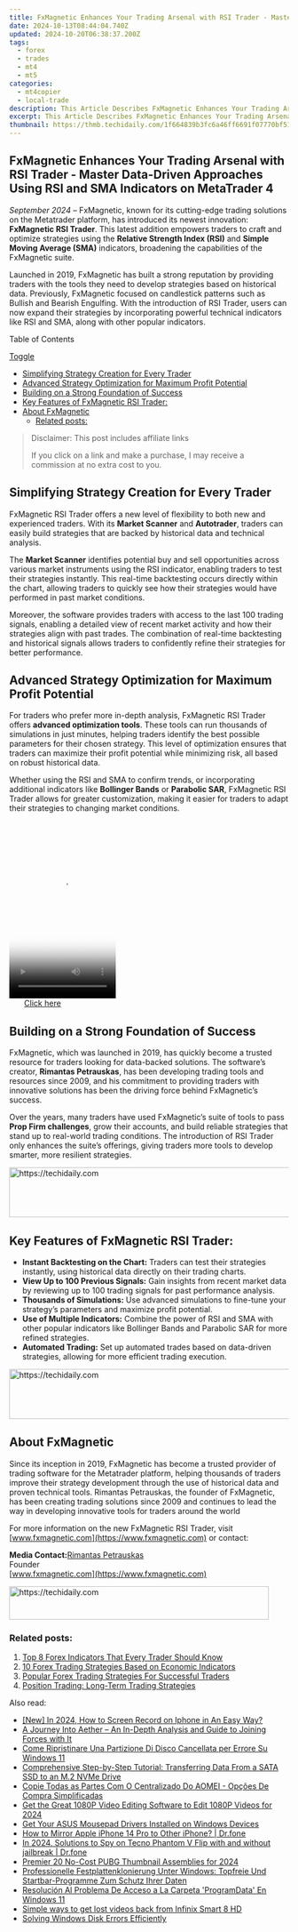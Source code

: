 ```yaml
---
title: FxMagnetic Enhances Your Trading Arsenal with RSI Trader - Master Data-Driven Approaches Using RSI and SMA Indicators on MetaTrader 4
date: 2024-10-13T08:44:04.740Z
updated: 2024-10-20T06:38:37.200Z
tags:
  - forex
  - trades
  - mt4
  - mt5
categories:
  - mt4copier
  - local-trade
description: This Article Describes FxMagnetic Enhances Your Trading Arsenal with RSI Trader - Master Data-Driven Approaches Using RSI and SMA Indicators on MetaTrader 4
excerpt: This Article Describes FxMagnetic Enhances Your Trading Arsenal with RSI Trader - Master Data-Driven Approaches Using RSI and SMA Indicators on MetaTrader 4
thumbnail: https://thmb.techidaily.com/1f664839b3fc6a46ff6691f07770bf51fb0f595eeeafca125d1de50733e104c7.jpg
---
```


## FxMagnetic Enhances Your Trading Arsenal with RSI Trader - Master Data-Driven Approaches Using RSI and SMA Indicators on MetaTrader 4

_September 2024 –_ FxMagnetic, known for its cutting-edge trading solutions on the Metatrader platform, has introduced its newest innovation: **FxMagnetic RSI Trader**. This latest addition empowers traders to craft and optimize strategies using the **Relative Strength Index (RSI)** and **Simple Moving Average (SMA)** indicators, broadening the capabilities of the FxMagnetic suite.

Launched in 2019, FxMagnetic has built a strong reputation by providing traders with the tools they need to develop strategies based on historical data. Previously, FxMagnetic focused on candlestick patterns such as Bullish and Bearish Engulfing. With the introduction of RSI Trader, users can now expand their strategies by incorporating powerful technical indicators like RSI and SMA, along with other popular indicators.

Table of Contents

[Toggle](https://tools.techidaily.com/mt4copier/products/)

* [Simplifying Strategy Creation for Every Trader](https://tools.techidaily.com/mt4copier/products/)
* [Advanced Strategy Optimization for Maximum Profit Potential](https://tools.techidaily.com/mt4copier/products/)
* [Building on a Strong Foundation of Success](https://tools.techidaily.com/mt4copier/products/)
* [Key Features of FxMagnetic RSI Trader:](https://tools.techidaily.com/mt4copier/products/)
* [About FxMagnetic](https://tools.techidaily.com/mt4copier/products/)  
   * [Related posts:](https://tools.techidaily.com/mt4copier/products/)

>  Disclaimer: This post includes affiliate links
>
>  If you click on a link and make a purchase, I may receive a commission at no extra cost to you.
>

## **Simplifying Strategy Creation for Every Trader**

FxMagnetic RSI Trader offers a new level of flexibility to both new and experienced traders. With its **Market Scanner** and **Autotrader**, traders can easily build strategies that are backed by historical data and technical analysis.

The **Market Scanner** identifies potential buy and sell opportunities across various market instruments using the RSI indicator, enabling traders to test their strategies instantly. This real-time backtesting occurs directly within the chart, allowing traders to quickly see how their strategies would have performed in past market conditions.

Moreover, the software provides traders with access to the last 100 trading signals, enabling a detailed view of recent market activity and how their strategies align with past trades. The combination of real-time backtesting and historical signals allows traders to confidently refine their strategies for better performance.

## **Advanced Strategy Optimization for Maximum Profit Potential**

For traders who prefer more in-depth analysis, FxMagnetic RSI Trader offers **advanced optimization tools**. These tools can run thousands of simulations in just minutes, helping traders identify the best possible parameters for their chosen strategy. This level of optimization ensures that traders can maximize their profit potential while minimizing risk, all based on robust historical data.

Whether using the RSI and SMA to confirm trends, or incorporating additional indicators like **Bollinger Bands** or **Parabolic SAR**, FxMagnetic RSI Trader allows for greater customization, making it easier for traders to adapt their strategies to changing market conditions.

<!-- affiliate ads begin -->
<span id="1630055">
					<video width="192" height="320" style="cursor:pointer"
           poster="//a.impactradius-go.com/display-clicktoplayimage/1630055.png"
           onclick="if(!this.playClicked){this.play();this.setAttribute('controls',true);this.playClicked=true;}">
	   <source src="//a.impactradius-go.com/display-ad/18460-1630055">
	   <img src="//a.impactradius-go.com/display-clicktoplayimage/1630055.png" style="border: none; height: 100%; width: 100%; object-fit: contain">
	</video>
	<div style="width:120px;text-align:center"><a href="javascript:window.open(decodeURIComponent('https%3A%2F%2Fcaperobbin.sjv.io%2Fc%2F5597632%2F1630055%2F18460'), '_blank');void(0);">Click here</a></div>
</span>
<img height="0" width="0" src="https://imp.pxf.io/i/5597632/1630055/18460" style="position:absolute;visibility:hidden;" border="0" />
<!-- affiliate ads end -->

## **Building on a Strong Foundation of Success**

FxMagnetic, which was launched in 2019, has quickly become a trusted resource for traders looking for data-backed solutions. The software’s creator, **Rimantas Petrauskas**, has been developing trading tools and resources since 2009, and his commitment to providing traders with innovative solutions has been the driving force behind FxMagnetic’s success.

Over the years, many traders have used FxMagnetic’s suite of tools to pass **Prop Firm challenges**, grow their accounts, and build reliable strategies that stand up to real-world trading conditions. The introduction of RSI Trader only enhances the suite’s offerings, giving traders more tools to develop smarter, more resilient strategies.

<!-- affiliate ads begin -->
<a href="https://aligracehair.sjv.io/c/5597632/2036501/19272" target="_top" id="2036501">
  <img src="//a.impactradius-go.com/display-ad/19272-2036501" border="0" alt="https://techidaily.com" width="728" height="90"/>
</a>
<img height="0" width="0" src="https://aligracehair.sjv.io/i/5597632/2036501/19272" style="position:absolute;visibility:hidden;" border="0" />
<!-- affiliate ads end -->

## **Key Features of FxMagnetic RSI Trader:**

* **Instant Backtesting on the Chart:** Traders can test their strategies instantly, using historical data directly on their trading charts.
* **View Up to 100 Previous Signals:** Gain insights from recent market data by reviewing up to 100 trading signals for past performance analysis.
* **Thousands of Simulations:** Use advanced simulations to fine-tune your strategy’s parameters and maximize profit potential.
* **Use of Multiple Indicators:** Combine the power of RSI and SMA with other popular indicators like Bollinger Bands and Parabolic SAR for more refined strategies.
* **Automated Trading:** Set up automated trades based on data-driven strategies, allowing for more efficient trading execution.

<!-- affiliate ads begin -->
<a href="https://ephamedtechinc.pxf.io/c/5597632/2136616/26400" target="_top" id="2136616">
  <img src="//a.impactradius-go.com/display-ad/26400-2136616" border="0" alt="https://techidaily.com" width="728" height="90"/>
</a>
<img height="0" width="0" src="https://ephamedtechinc.pxf.io/i/5597632/2136616/26400" style="position:absolute;visibility:hidden;" border="0" />
<!-- affiliate ads end -->

## **About FxMagnetic**

Since its inception in 2019, FxMagnetic has become a trusted provider of trading software for the Metatrader platform, helping thousands of traders improve their strategy development through the use of historical data and proven technical tools. Rimantas Petrauskas, the founder of FxMagnetic, has been creating trading solutions since 2009 and continues to lead the way in developing innovative tools for traders around the world

For more information on the new FxMagnetic RSI Trader, visit [www.fxmagnetic.com](https://www.fxmagnetic.com) or contact:

**Media Contact:**[Rimantas Petrauskas](https://www.rimantaspetrauskas.com)  
Founder  
[www.fxmagnetic.com](https://www.fxmagnetic.com)

<!-- affiliate ads begin -->
<a href="https://bluettius.sjv.io/c/5597632/2139118/17108" target="_top" id="2139118">
  <img src="//a.impactradius-go.com/display-ad/17108-2139118" border="0" alt="https://techidaily.com" width="468" height="60"/>
</a>
<img height="0" width="0" src="https://bluettius.sjv.io/i/5597632/2139118/17108" style="position:absolute;visibility:hidden;" border="0" />
<!-- affiliate ads end -->

### Related posts:

1. [Top 8 Forex Indicators That Every Trader Should Know](https://tools.techidaily.com/mt4copier/products/)
2. [10 Forex Trading Strategies Based on Economic Indicators](https://tools.techidaily.com/mt4copier/products/)
3. [Popular Forex Trading Strategies For Successful Traders](https://tools.techidaily.com/mt4copier/products/)
4. [Position Trading: Long-Term Trading Strategies](https://tools.techidaily.com/mt4copier/products/)

<ins class="adsbygoogle"
     style="display:block"
     data-ad-format="autorelaxed"
     data-ad-client="ca-pub-7571918770474297"
     data-ad-slot="1223367746"></ins>

<ins class="adsbygoogle"
     style="display:block"
     data-ad-client="ca-pub-7571918770474297"
     data-ad-slot="8358498916"
     data-ad-format="auto"
     data-full-width-responsive="true"></ins>

<span class="atpl-alsoreadstyle">Also read:</span>
<div><ul>
<li><a href="https://video-screen-grab.techidaily.com/new-in-2024-how-to-screen-record-on-iphone-in-an-easy-way/"><u>[New] In 2024, How to Screen Record on Iphone in An Easy Way?</u></a></li>
<li><a href="https://tech-renaissance.techidaily.com/a-journey-into-aether-an-in-depth-analysis-and-guide-to-joining-forces-with-it/"><u>A Journey Into Aether – An In-Depth Analysis and Guide to Joining Forces with It</u></a></li>
<li><a href="https://win-extraordinary.techidaily.com/come-ripristinare-una-partizione-di-disco-cancellata-per-errore-su-windows-11/"><u>Come Ripristinare Una Partizione Di Disco Cancellata per Errore Su Windows 11</u></a></li>
<li><a href="https://win-extraordinary.techidaily.com/comprehensive-step-by-step-tutorial-transferring-data-from-a-sata-ssd-to-an-m2-nvme-drive/"><u>Comprehensive Step-by-Step Tutorial: Transferring Data From a SATA SSD to an M.2 NVMe Drive</u></a></li>
<li><a href="https://win-extraordinary.techidaily.com/copie-todas-as-partes-com-o-centralizado-do-aomei-opcoes-de-compra-simplificadas/"><u>Copie Todas as Partes Com O Centralizado Do AOMEI - Opções De Compra Simplificadas</u></a></li>
<li><a href="https://ai-vdieo-software.techidaily.com/get-the-great-1080p-video-editing-software-to-edit-1080p-videos-for-2024/"><u>Get the Great 1080P Video Editing Software to Edit 1080P Videos for 2024</u></a></li>
<li><a href="https://win-dash.techidaily.com/get-your-asus-mousepad-drivers-installed-on-windows-devices/"><u>Get Your ASUS Mousepad Drivers Installed on Windows Devices</u></a></li>
<li><a href="https://screen-mirror.techidaily.com/how-to-mirror-apple-iphone-14-pro-to-other-iphone-drfone-by-drfone-ios/"><u>How to Mirror Apple iPhone 14 Pro to Other iPhone? | Dr.fone</u></a></li>
<li><a href="https://android-location-track.techidaily.com/in-2024-solutions-to-spy-on-tecno-phantom-v-flip-with-and-without-jailbreak-drfone-by-drfone-virtual-android/"><u>In 2024, Solutions to Spy on Tecno Phantom V Flip with and without jailbreak | Dr.fone</u></a></li>
<li><a href="https://article-tips.techidaily.com/premier-20-no-cost-pubg-thumbnail-assemblies-for-2024/"><u>Premier 20 No-Cost PUBG Thumbnail Assemblies for 2024</u></a></li>
<li><a href="https://win-extraordinary.techidaily.com/professionelle-festplattenklonierung-unter-windows-topfreie-und-startbar-programme-zum-schutz-ihrer-daten/"><u>Professionelle Festplattenklonierung Unter Windows: Topfreie Und Startbar-Programme Zum Schutz Ihrer Daten</u></a></li>
<li><a href="https://win-extraordinary.techidaily.com/resolucion-al-problema-de-acceso-a-la-carpeta-programdata-en-windows-11/"><u>Resolución Al Problema De Acceso a La Carpeta 'ProgramData' En Windows 11</u></a></li>
<li><a href="https://techidaily.com/simple-ways-to-get-lost-videos-back-from-infinix-smart-8-hd-by-fonelab-android-recover-video/"><u>Simple ways to get lost videos back from Infinix Smart 8 HD</u></a></li>
<li><a href="https://win11.techidaily.com/solving-windows-disk-errors-efficiently/"><u>Solving Windows Disk Errors Efficiently</u></a></li>
</ul></div>

